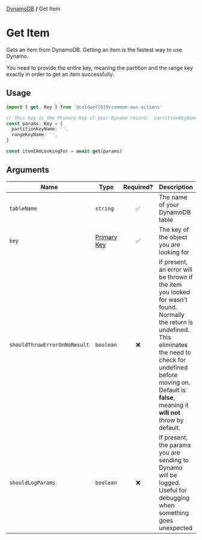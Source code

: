 [DynamoDB](./README.md#wrappers) **/** Get Item

# Get Item

Gets an item from DynamoDB. Getting an item is the fastest way to use Dynamo.

You need to provide the entire key, meaning the partition and the range key exactly in order to get an item successfully.

## Usage

```ts
import { get, Key } from '@caldwell619/common-aws-actions'

// This key is the Primary Key of your Dynamo record. `partitionKeyName` is used as a placeholder, this will be whatever you set your table up with.
const params: Key = {
  partitionKeyName: '',
  rangeKeyName: '',
}

const itemIAmLookingFor = await get(params)
```

## Arguments

| Name                         | Type                                                                                              |     Required?      | Description                                                                                                                                                                                                                                      |
| ---------------------------- | ------------------------------------------------------------------------------------------------- | :----------------: | ------------------------------------------------------------------------------------------------------------------------------------------------------------------------------------------------------------------------------------------------ |
| `tableName`                  | `string`                                                                                          | :white_check_mark: | The name of your DynamoDB table                                                                                                                                                                                                                  |
| `key`                        | [Primary Key](https://aws.amazon.com/premiumsupport/knowledge-center/primary-key-dynamodb-table/) | :white_check_mark: | The key of the object you are looking for                                                                                                                                                                                                        |
| `shouldThrowErrorOnNoResult` | `boolean`                                                                                         |        :x:         | If present, an error will be thrown if the item you looked for wasn't found. Normally the return is undefined. This eliminates the need to check for undefined before moving on. Default is **false**, meaning it **will not** throw by default. |
| `shouldLogParams`            | `boolean`                                                                                         |        :x:         | If present, the params you are sending to Dynamo will be logged. Useful for debugging when something goes unexpected                                                                                                                             |
